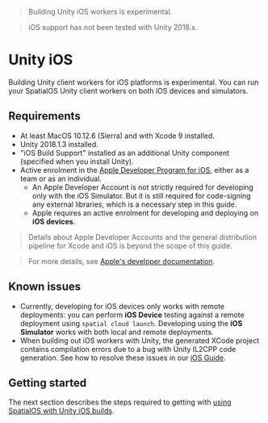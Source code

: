 > Building Unity iOS workers is experimental.

> iOS support has not been tested with Unity 2018.x.

# Unity iOS

Building Unity client workers for iOS platforms is experimental.
You can run your SpatialOS Unity client workers on both iOS devices and simulators.

## Requirements

* At least MacOS 10.12.6 (Sierra) and with Xcode 9 installed.
* Unity 2018.1.3 installed.
* "iOS Build Support" installed as an additional Unity component (specified when you install Unity).
* Active enrolment in the [Apple Developer Program for iOS](https://developer.apple.com/programs/),
either as a team or as an individual.
  + An Apple Developer Account is not strictly required for developing only with the iOS Simulator.
    But it is still required for code-signing any external libraries, which is a necessary step in this guide.
  + Apple requires an active enrolment for developing and deploying on **iOS devices**.

> Details about Apple Developer Accounts and the general distribution pipeline for Xcode and
iOS is beyond the scope of this guide.

> For more details, see
[Apple's developer documentation](https://developer.apple.com/library/content/documentation/IDEs/Conceptual/AppStoreDistributionTutorial/Introduction/Introduction.html#//apple_ref/doc/uid/TP40013839-CH1-SW1).

## Known issues

* Currently, developing for iOS devices only works with remote deployments: you can perform **iOS Device** testing against a remote deployment using `spatial cloud launch`.
Developing using the **iOS Simulator** works with both local and remote deployments.
* When building out iOS workers with Unity, the generated XCode project contains compilation errors due to a bug with Unity IL2CPP code generation.
See how to resolve these issues in our
[iOS Guide](../unity-ios/using.md#11-build-and-run-xcode-project).

## Getting started

The next section describes the steps required to getting with
[using SpatialOS with Unity iOS builds](../unity-ios/using.md).
